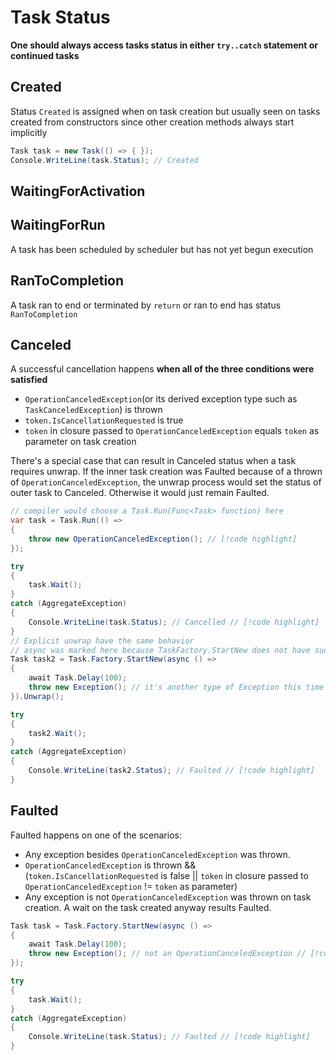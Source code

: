 # Task Status

**One should always access tasks status in either `try..catch` statement or continued tasks**

## Created

Status `Created` is assigned when on task creation but usually seen on tasks created from constructors since other creation methods always start implicitly

```cs
Task task = new Task(() => { });
Console.WriteLine(task.Status); // Created
```

## WaitingForActivation

## WaitingForRun

A task has been scheduled by scheduler but has not yet begun execution

## RanToCompletion

A task ran to end or terminated by `return` or ran to end has status `RanToCompletion`

## Canceled

A successful cancellation happens **when all of the three conditions were satisfied**
- `OperationCanceledException`(or its derived exception type such as `TaskCanceledException`) is thrown
- `token.IsCancellationRequested` is true
- `token` in closure passed to `OperationCanceledException` equals `token` as parameter on task creation

There's a special case that can result in Canceled status when a task requires unwrap.
If the inner task creation was Faulted because of a thrown of `OperationCanceledException`, the unwrap process would set the status of outer task to Canceled.
Otherwise it would just remain Faulted.

```cs
// compiler would choose a Task.Run(Func<Task> function) here
var task = Task.Run(() =>
{
    throw new OperationCanceledException(); // [!code highlight] 
});

try
{
    task.Wait();
}
catch (AggregateException)
{
    Console.WriteLine(task.Status); // Cancelled // [!code highlight] 
}
// Explicit unwrap have the same behavior
// async was marked here because TaskFactory.StartNew does not have such overload resolution like Task.Run
Task task2 = Task.Factory.StartNew(async () =>
{
    await Task.Delay(100);
    throw new Exception(); // it's another type of Exception this time // [!code highlight] 
}).Unwrap();

try
{
    task2.Wait();
}
catch (AggregateException)
{
    Console.WriteLine(task2.Status); // Faulted // [!code highlight] 
}
```

## Faulted

Faulted happens on one of the scenarios:

- Any exception besides `OperationCanceledException` was thrown.
- `OperationCanceledException` is thrown && (`token.IsCancellationRequested` is false || `token` in closure passed to `OperationCanceledException` != `token` as parameter)
- Any exception is not `OperationCanceledException` was thrown on task creation. A wait on the task created anyway results Faulted.


```cs
Task task = Task.Factory.StartNew(async () =>
{
    await Task.Delay(100);
    throw new Exception(); // not an OperationCanceledException // [!code highlight] 
});

try
{
    task.Wait();
}
catch (AggregateException)
{
    Console.WriteLine(task.Status); // Faulted // [!code highlight] 
}
```
